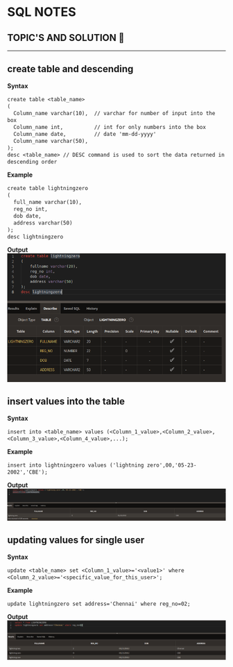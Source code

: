 # SQL NOTES

## TOPIC'S AND SOLUTION 💛
<hr>

## create table and descending
  **Syntax**
```
create table <table_name>
(
  Column_name varchar(10),  // varchar for number of input into the box
  Column_name int,          // int for only numbers into the box 
  Column_name date,         // date 'mm-dd-yyyy'
  Column_name varchar(50),  
);
desc <table_name> // DESC command is used to sort the data returned in descending order
```
  **Example**
```
create table lightningzero
(
  full_name varchar(10),
  reg_no int,
  dob date,
  address varchar(50)
);
desc lightningzero
```
  **Output**
  <br>
<img src='img/create_table.png'>

## insert values into the table 
  **Syntax**
```
insert into <table_name> values (<Column_1_value>,<Column_2_value>,<Column_3_value>,<Column_4_value>,...);
```
  **Example**
```
insert into lightningzero values ('lightning zero',00,'05-23-2002','CBE');
```
  **Output**
  <br>
<img src='img/inserting_values.png'>

## updating values for single user
  **Syntax**
```
update <table_name> set <Column_1_value>='<value1>' where <Column_2_value>='<specific_value_for_this_user>';
```
  **Example**
```
update lightningzero set address='Chennai' where reg_no=02;
```
  **Output**
  <br>
<img src='img/update_table.png'>
